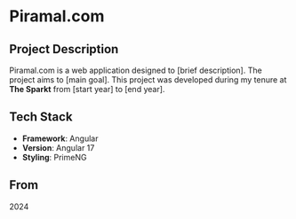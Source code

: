 # Piramal.com

## Project Description

Piramal.com is a web application designed to [brief description]. The project aims to [main goal]. This project was developed during my tenure at **The Sparkt** from [start year] to [end year].

## Tech Stack

- **Framework**: Angular
- **Version**: Angular 17
- **Styling**: PrimeNG

## From

2024
